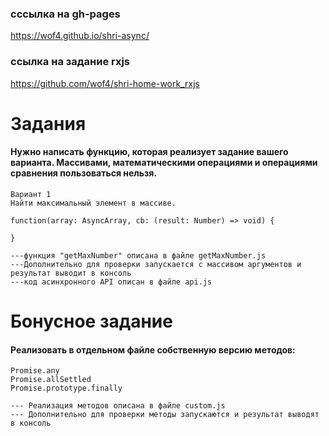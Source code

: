 
### сссылка на gh-pages 
https://wof4.github.io/shri-async/

### ссылка на задание rxjs 
https://github.com/wof4/shri-home-work_rxjs


# Задания
#### Нужно написать функцию, которая реализует задание вашего варианта. Массивами, математическими операциями и операциями сравнения пользоваться нельзя.


```
Вариант 1
Найти максимальный элемент в массиве.

function(array: AsyncArray, cb: (result: Number) => void) {

}

---функция "getMaxNumber" описана в файле getMaxNumber.js
---Дополнительно для проверки запускается с массивом аргументов и результат выводит в консоль
---код асинхронного API описан в файле api.js
```

# Бонусное задание
#### Реализовать в отдельном файле собственную версию методов:
```
Promise.any
Promise.allSettled
Promise.prototype.finally

--- Реализация методов описана в файле custom.js 
--- Дополнительно для проверки методы запускаются и результат выводят в консоль
```
